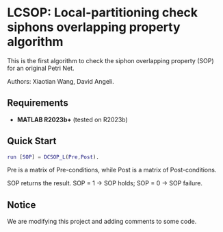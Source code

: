 # LCSOP: Local-partitioning check siphons overlapping property algorithm
This is the first algorithm to check the siphon overlapping property (SOP) for an original Petri Net.

Authors: Xiaotian Wang, David Angeli.

## Requirements

- **MATLAB R2023b+** (tested on R2023b)


## Quick Start

```matlab
run [SOP] = DCSOP_L(Pre,Post).
```

Pre is a matrix of Pre-conditions, while Post is a matrix of Post-conditions.

SOP returns the result. SOP = 1 -> SOP holds; SOP = 0 -> SOP failure.


## Notice

We are modifying this project and adding comments to some code.
